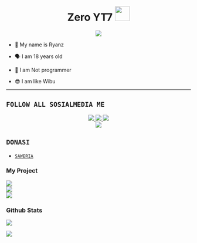 <h1 align="center">Zero YT7 <img src="https://user-images.githubusercontent.com/1303154/88677602-1635ba80-d120-11ea-84d8-d263ba5fc3c0.gif" width="40px" alt=""><br></h1>
<p align="center">
<img src="https://i.ibb.co/MsGk6rn/tiktok-2022-05-16-T044212-125.jpg" />
</p>

<p align="center">

- 👼 My name is Ryanz

- 🗣️ I am 18 years old 

- 🔭 I am Not programmer
 
- 😎 I am like Wibu
</p>

------

## ```FOLLOW ALL SOSIALMEDIA ME```
<p align="center">
<a href="https://instagram.com/ryanzstore"><img src="https://img.shields.io/badge/Instagram-E4405F?style=for-the-badge&logo=instagram&logoColor=white"/> 
<a href="https://wa.me/13434351086"><img src="https://img.shields.io/badge/WhatsApp-25D366?style=for-the-badge&logo=whatsapp&logoColor=white" />
<a href="https://www.youtube.com/c/Ryanzシ"><img src="https://img.shields.io/badge/YouTube-ff0000?style=for-the-badge&logo=youtube&logoColor=ff000000&link=https://youtube.com/Ryanz" /><br>
<a href="https://tiktok.com/@wkwk7"><img src="https://img.shields.io/badge/Tiktok-black?style=for-the-badge&logo=tiktok&logoColor=ff000000&link=https://tiktok.com/@zeroyt7" /></a>
</p>

## ```DONASI```

- [`SAWERIA`](https://saweria.co/ryanzstore)

<h3 align="left">My Project</h3>
<p align="left">
  <a href="https://github.com/ryanzgnzz/bot"><img src="https://github-readme-stats.vercel.app/api/pin/?username=ryanzgnzz&repo=bot&bg_color=30,e96443,904e95&title_color=fff&text_color=fff&icon_color=fff&hide_border=true&show_icons=true&show_owner=true&disable_animations=false" /></br>
  <a href="https://github.com/ryanzgnzz/botwa"><img src="https://github-readme-stats.vercel.app/api/pin/?username=ryanzgnzz&repo=botwa&bg_color=30,e96443,904e95&title_color=fff&text_color=fff&icon_color=fff&hide_border=true&show_icons=true&show_owner=true&disable_animations=false" /></br>
  <a href="https://github.com/ryanzgnzz/ryanz"><img src="https://github-readme-stats.vercel.app/api/pin/?username=ryanzgnzz&repo=ryanz&bg_color=30,e96443,904e95&title_color=fff&text_color=fff&icon_color=fff&hide_border=true&show_icons=true&show_owner=true&disable_animations=false" /></a>
</p>

<h3 align="left">Github Stats</h3>
<p align="left">
<img src="https://github-readme-stats.vercel.app/api?username=ryanzgnzz&bg_color=30,e96443,904e95&title_color=fff&text_color=fff&count_private=true&include_all_commits=true&icon_color=fff&hide_border=false&show_icons=falze" /></a>
</p> 

<p align="left">
  <a href="https://github.com/ryanzgnzz"><img src="https://github-readme-stats.vercel.app/api/top-langs?username=Zero-YT7&bg_color=30,e96443,904e95&title_color=fff&text_color=fff&hide_border=true&hide_title=false&show_icons=true&layout=compact&langs_count=10" /></a>
</p>
